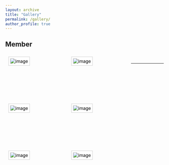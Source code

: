 ```yaml
---
layout: archive
title: "Gallery"
permalink: /gallery/
author_profile: true
---
```

<style type="text/css">
img {
	border: none;
}
.gallery {
	list-style: none;
	margin: auto;
	padding: 0;
}
.gallery li {
	padding: 10px;
	margin: 0;
	float: left;
	position: relative;
	width: 180px;
	height: 130px;
}
.gallery img {
	background: #fff;
	border: solid 1px #ccc;
	padding: 5px;
}
.gallery li:hover img {
	border-color: #999;
}
.gallery em {
	width: 102px;
	background: url(/images/bubble.gif) no-repeat;
	padding: 3px 0 6px;
	display: none;
	position: absolute;
	top: -2px;
	left: 50px;
	font-style: normal;
	text-align: center;
	color: blue;
}
.gallery a {
	text-decoration: none;
	color: #000;
}
.gallery a:hover em {
	display: block;
}
</style>

## Member
<ul class="gallery">
<li><a href="#"><em>Abstract</em><img src="/images/Myphoto.jpg" alt="image" /></a></li>
<li><a href="#"><em>Ab</em><img src="/images/bio-photo.jpg" alt="image" /></a></li>
<li><a href="#"><em>Abs</em><img src="/images/foo-bar-identity.jpg" alt="image" /></a></li>
<li><a href="#"><em>Abst</em><img src="/images/Myphoto.jpg" alt="image" /></a></li>
<li><a href="#"><em>Abst</em><img src="/images/Myphoto.jpg" alt="image" /></a></li>
<li><a href="#"><em>Abst</em><img src="/images/Myphoto.jpg" alt="image" /></a></li>
</ul>


<br>

---

<br>
